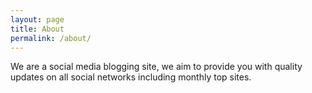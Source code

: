 ```yaml
---
layout: page
title: About
permalink: /about/
---
```



We are a social media blogging site, we aim to provide you with quality updates on all social networks including monthly top sites.
